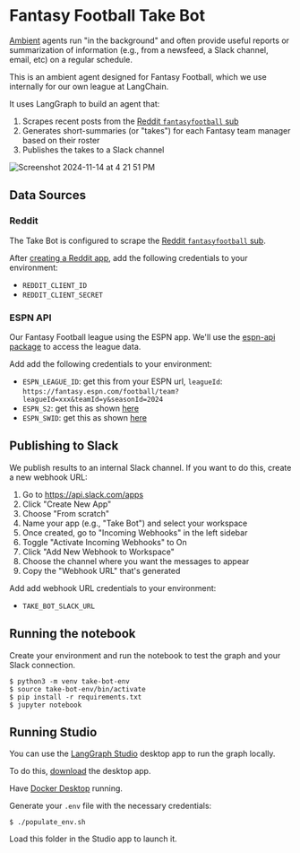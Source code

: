 # Fantasy Football Take Bot

[Ambient](https://blog.langchain.dev/ux-for-agents-part-2-ambient/) agents run "in the background" and often provide useful reports or summarization of information (e.g., from a newsfeed, a Slack channel, email, etc) on a regular schedule. 

This is an ambient agent designed for Fantasy Football, which we use internally for our own league at LangChain. 

It uses LangGraph to build an agent that:

1. Scrapes recent posts from the [Reddit `fantasyfootball` sub](https://www.reddit.com/r/fantasyfootball/)
2. Generates short-summaries (or "takes") for each Fantasy team manager based on their roster
3. Publishes the takes to a Slack channel

![Screenshot 2024-11-14 at 4 21 51 PM](https://github.com/user-attachments/assets/4fcf879a-74a0-45ed-b1e5-fe3dfb8bca02)

## Data Sources 

### Reddit 

The Take Bot is configured to scrape the [Reddit `fantasyfootball` sub](https://www.reddit.com/r/fantasyfootball/). 

After [creating a Reddit app](https://www.reddit.com/prefs/apps), add the following credentials to your environment:

* `REDDIT_CLIENT_ID`
* `REDDIT_CLIENT_SECRET`

### ESPN API

Our Fantasy Football league using the ESPN app. We'll use the [espn-api package](https://github.com/cwendt94/espn-api) to access the league data. 

Add add the following credentials to your environment:

* `ESPN_LEAGUE_ID`: get this from your ESPN url, `leagueId`: `https://fantasy.espn.com/football/team?leagueId=xxx&teamId=y&seasonId=2024`
* `ESPN_S2`: get this as shown [here](https://github.com/cwendt94/espn-api/discussions/150#discussioncomment-133615)
* `ESPN_SWID`: get this as shown [here](https://github.com/cwendt94/espn-api/discussions/150#discussioncomment-133615)

## Publishing to Slack

We publish results to an internal Slack channel. If you want to do this, create a new webhook URL:

1. Go to https://api.slack.com/apps
2. Click "Create New App"
3. Choose "From scratch"
4. Name your app (e.g., "Take Bot") and select your workspace
5. Once created, go to "Incoming Webhooks" in the left sidebar
6. Toggle "Activate Incoming Webhooks" to On
7. Click "Add New Webhook to Workspace"
8. Choose the channel where you want the messages to appear
9. Copy the "Webhook URL" that's generated

Add add webhook URL credentials to your environment:

* `TAKE_BOT_SLACK_URL` 

## Running the notebook

Create your environment and run the notebook to test the graph and your Slack connection.
```
$ python3 -m venv take-bot-env
$ source take-bot-env/bin/activate
$ pip install -r requirements.txt
$ jupyter notebook
```

## Running Studio 

You can use the [LangGraph Studio](https://github.com/langchain-ai/langgraph-studio) desktop app to run the graph locally. 

To do this, [download](https://github.com/langchain-ai/langgraph-studio?tab=readme-ov-file#download) the desktop app.

Have [Docker Desktop](https://docs.docker.com/engine/install/) running. 

Generate your `.env` file with the necessary credentials: 

```
$ ./populate_env.sh
```

Load this folder in the Studio app to launch it.


